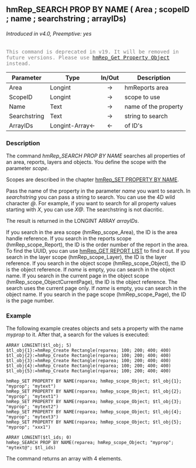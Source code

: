 ## hmRep_SEARCH PROP BY NAME ( Area ; scopeID ; name ; searchstring ; arrayIDs)
###### Introduced in v4.0, Preemptive: yes

<span style="color:gray;font-family:monospace">This command is deprecated in v19. It will be removed in future versions. Please use [hmRep_Get Property Object](hmRep_GetPropertyObject.md) instead.</span>

|Parameter|Type|In/Out|Description
|---|---|:---:|---
|Area|Longint|→|hmReports area
|ScopeID|Longint|→|scope to use
|Name|Text|→|name of the property
|Searchstring|Text|→|string to search
|ArrayIDs|Longint-Array<-|←|of ID's

### Description
The command *hmRep_SEARCH PROP BY NAME* searches all properties of an area, reports, layers and objects. You define the scope with the parameter *scope*.

Scopes are described in the chapter [hmRep_SET PROPERTY BY NAME](hmRep_SetPropertyByName.md).

Pass the name of the property in the parameter *name* you want to search. In *searchstring* you can pass a string to search. You can use the 4D wild character *@*. For example, if you want to search for all property values starting with *X*, you can use *X@*. The searchstring is not diacritic.

The result is returned in the LONGINT ARRAY *arrayIDs*.

If you search in the area scope (hmRep_scope_Area), the ID is the area handle reference.
If you search in the reports scope (hmRep_scope_Report), the ID is the order number of the report in the area. To find the UUID, you can use [hmRep_GET REPORT LIST](../Areas/hmRep_GetReportList.md) to find it out.
If you search in the layer scope (hmRep_scope_Layer), the ID is the layer reference.
If you search in the object scope (hmRep_scope_Object), the ID is the object reference. If *name* is empty, you can search in the object name.
If you search in the current page in the object scope (hmRep_scope_ObjectCurrentPage), the ID is the object reference. The search uses the current page only. If *name* is empty, you can search in the object name.
If you search in the page scope (hmRep_scope_Page), the ID is the page number.

### Example
The following example creates objects and sets a property with the name *myprop* to it. After that, a search for the values is executed:

```4d
ARRAY LONGINT($tl_obj; 5)
$tl_obj{1}:=hmRep_Create Rectangle(reparea; 100; 200; 400; 400)
$tl_obj{2}:=hmRep_Create Rectangle(reparea; 100; 200; 400; 400)
$tl_obj{3}:=hmRep_Create Rectangle(reparea; 100; 200; 400; 400)
$tl_obj{4}:=hmRep_Create Rectangle(reparea; 100; 200; 400; 400)
$tl_obj{5}:=hmRep_Create Rectangle(reparea; 100; 200; 400; 400)

hmRep_SET PROPERTY BY NAME(reparea; hmRep_scope_Object; $tl_obj{1}; "myprop"; "mytext")
hmRep_SET PROPERTY BY NAME(reparea; hmRep_scope_Object; $tl_obj{2}; "myprop"; "mytext1")
hmRep_SET PROPERTY BY NAME(reparea; hmRep_scope_Object; $tl_obj{3}; "myprop"; "mytext2")
hmRep_SET PROPERTY BY NAME(reparea; hmRep_scope_Object; $tl_obj{4}; "myprop"; "mytext3")
hmRep_SET PROPERTY BY NAME(reparea; hmRep_scope_Object; $tl_obj{5}; "myprop"; "xxx1")

ARRAY LONGINT($tl_ids; 0)
hmRep_SEARCH PROP BY NAME(reparea; hmRep_scope_Object; "myprop"; "mytext@"; $tl_ids)
```
The command returns an array with 4 elements.
